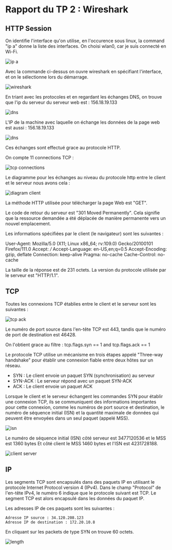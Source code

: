 # Rapport du TP 2 : Wireshark

## HTTP Session 

On identifie l'interface qu'on utilise, en l'occurence sous linux, la command "ip a" donne la liste des interfaces.
On choisi wlan0, car je suis connecté en Wi-Fi.

![ip a](screenshots/ip.png)

Avec la commande ci-dessus on ouvre wireshark en spécifiant l'interface, et on le sélectionne lors du démarrage.

![wireshark](screenshots/select-interface.png)

En triant avec les protocoles et en regardant les échanges DNS, on trouve que l'ip du serveur du serveur web est : 156.18.19.133

![dns](screenshots/dns-ip.png)

L'IP de la machine avec laquelle on échange les données de la page web est aussi : 156.18.19.133

![dns](screenshots/http-ip.png)

Ces échanges sont effectué grace au protocole HTTP.

On compte 11 connections TCP :

![tcp connections](screenshots/tcp-connections.png)

Le diagramme pour les échanges au niveau du protocole http entre le client et le serveur nous avons  cela :

![diagram client](screenshots/diagram-client.png)

La méthode HTTP utilisée pour télécharger la page Web est "GET".

Le code de retour du serveur est "301 Moved Permanently". Cela signifie que la ressource demandée a été déplacée de manière permanente vers un nouvel emplacement.

Les informations spécifiées par le client (le navigateur) sont les suivantes :

User-Agent: Mozilla/5.0 (X11; Linux x86_64; rv:109.0) Gecko/20100101 Firefox/111.0
Accept: */*
Accept-Language: en-US,en;q=0.5
Accept-Encoding: gzip, deflate
Connection: keep-alive
Pragma: no-cache
Cache-Control: no-cache

La taille de la réponse est de 231 octets. La version du protocole utilisée par le serveur est "HTTP/1.1".

## TCP

Toutes les connexions TCP établies entre le client et le serveur sont les suivantes :

![tcp ack](screenshots/tcp-ack.png)

Le numéro de port source dans l'en-tête TCP est 443, tandis que le numéro de port de destination est 46428.

On l'obtient grace au filtre : tcp.flags.syn == 1 and tcp.flags.ack == 1

Le protocole TCP utilise un mécanisme en trois étapes appelé "Three-way handshake" pour établir une connexion fiable entre deux hôtes sur un réseau.
- SYN : Le client envoie un paquet SYN (synchronisation) au serveur
- SYN-ACK : Le serveur répond avec un paquet SYN-ACK
- ACK : Le client envoie un paquet ACK

Lorsque le client et le serveur échangent les commandes SYN pour établir une connexion TCP, ils se communiquent des informations importantes pour cette connexion, comme les numéros de port source et destination, le numéro de séquence initial (ISN) et la quantité maximale de données qui peuvent être envoyées dans un seul paquet (appelé MSS).

![isn](screenshots/isn.png)

Le numéro de séquence initial (ISN) côté serveur est 3477120536 et le MSS est 1360 bytes
Et côté client le MSS 1460 bytes et l'ISN est 4231728188.

![client server](screenshots/client-server.png)

## IP

Les segments TCP sont encapsulés dans des paquets IP en utilisant le protocole Internet Protocol version 4 (IPv4). Dans le champ "Protocol" de l'en-tête IPv4, le numéro 6 indique que le protocole suivant est TCP. Le segment TCP est alors encapsulé dans les données du paquet IP.

Les adresses IP de ces paquets sont les suivantes :

    Adresse IP source : 34.120.208.123
    Adresse IP de destination : 172.20.10.8

En cliquant sur les packets de type SYN on trouve 60 octets.

![length](screenshots/length.png)
